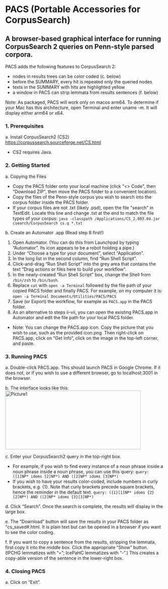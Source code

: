 # PACS (Portable Accessories for CorpusSearch)
## A browser-based graphical interface for running CorpusSearch 2 queries on Penn-style parsed corpora. 

PACS adds the following features to CorpusSearch 2:

- nodes in results trees can be color coded (c. below)
- before the SUMMARY, every hit is repeated only the queried nodes
- texts in the SUMMARY with hits are highlighted yellow 
- a window in PACS can strip lemmata from results sentences (f. below)


Note: As packaged, PACS will work only on macos arm64. To determine if your Mac has this architecture, open Terminal and enter uname -m. It will display either arm64 or x64.

### 1.	Prerequisites
a. Install CorpusSearch2 (CS2) https://corpussearch.sourceforge.net/CS.html
   - CS2 requires Java.
    
### 2.	Getting Started  

a. Copying the Files
   - Copy the PACS folder onto your local machine (click "<> Code", then "Download ZIP", then move the PACS folder to a convenient location).
   - Copy the files of the Penn-style corpus you wish to search into the corpus folder inside the PACS folder.
   - If your corpus files are not .txt (likely .psd), open the file "search" in TextEdit. Locate this line and change .txt at the end to match the file types of your corpus: `java -classpath /Applications/CS_2.003.04.jar csearch/CorpusSearch cs.q *.txt`

b. Create an Automator .app (Read step 8 first!) 
   1. Open Automator. (You can do this from Launchpad by typing “Automator”. Its icon appears to be a robot holding a pipe.)
   2. Under “Choose a type for your document”, select “Application”.
   3. In the long list in the second column, find “Run Shell Script”.
   4. Click-and-drag “Run Shell Script” into the grey area that contains the text “Drag actions or files here to build your workflow”.
   5. In the newly-created “Run Shell Script” box, change the Shell from `/bin/zsh` to `/bin/bash`.
   6. Replace `cat` with `open -a Terminal` followed by the file path of your copied PACS folder and finally PACS. For example, on my computer it is: `open -a Terminal Documents/Utilities/PACS/PACS`
   7. Save (or Export) the workflow, for example as `PACS.app` in the PACS folder.
   8. As an alternative to steps ii-vii, you can open the existing PACS.app in Automator and edit the file path for your local PACS folder.
   - Note: You can change the PACS.app icon. Copy the picture that you wish to use, such as the provided icon.png. Then right-click on PACS.app, click on “Get Info”, click on the image in the top-left corner, and paste.

### 3.	Running PACS
a. Double-click PACS.app. This should launch PACS in Google Chrome. If it does not, or if you wish to use a different browser, go to localhost:3001 in the browser.

b. The interface looks like this:
 <img width="431" height="186" alt="Picture1" src="https://github.com/user-attachments/assets/1e2352ec-1cfc-436c-9794-d4b5ebfcebcc" />
 
c. Enter your CorpusSearch2 query in the top-right box.

   - For example, if you wish to find every instance of a noun phrase inside a noun phrase inside a noun phrase, you can use this query:
`query: ([1]NP* idoms [2]NP*) AND ([2]NP* idoms [3]NP*)`
   - If you wish to have your results color-coded, include numbers in curly brackets, e.g. {1}. Note that curly brackets precede square brackets, hence the reminder in the default text.
`query: ({1}[1]NP* idoms {2}[2]NP*) AND ([2]NP* idoms {3}[3]NP*)`

d.	Click “Search”. Once the search is complete, the results will display in the large box.

e.	The “Download” button will save the results in your PACS folder as "cs_saved#.html. It is plain text but can be opened in a browser if you want to see the color coding.

f.	If you want to copy a sentence from the results, stripping the lemmata, first copy it into the middle box. Click the appropriate “Show” button. (IPCHG lemmatizes with “=”; IcePaHC lemmatizes with “-”.) This creates a copy-able version of the sentence in the lower-right box. 

### 4.	Closing PACS
a.	Click on “Exit”.
